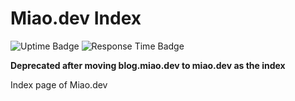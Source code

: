 # Miao.dev Index

![Uptime Badge](https://img.shields.io/endpoint?url=https://raw.githubusercontent.com/George-Miao/Upptime/master/api/index/uptime.json&style=for-the-badge)
![Response Time Badge](https://img.shields.io/endpoint?url=https://raw.githubusercontent.com/George-Miao/Upptime/master/api/index/response-time.json&style=for-the-badge)

**Deprecated after moving blog.miao.dev to miao.dev as the index**

Index page of Miao.dev
